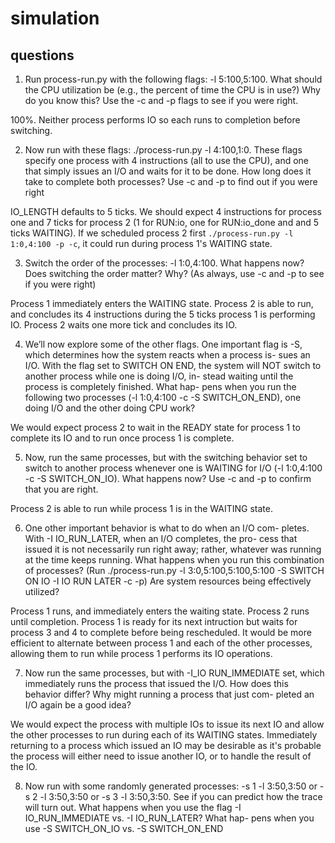 # simulation

## questions

1. Run process-run.py with the following flags: -l 5:100,5:100.
What should the CPU utilization be (e.g., the percent of time the
CPU is in use?) Why do you know this? Use the -c and -p flags to
see if you were right.

100%. Neither process performs IO so each runs to completion before switching.

2. Now run with these flags: ./process-run.py -l 4:100,1:0.
These flags specify one process with 4 instructions (all to use the
CPU), and one that simply issues an I/O and waits for it to be done.
How long does it take to complete both processes? Use -c and -p
to find out if you were right

IO_LENGTH defaults to 5 ticks. We should expect 4 instructions for process one
and 7 ticks for process 2 (1 for RUN:io, one for RUN:io_done and and 5 ticks WAITING).
If we scheduled process 2 first `./process-run.py -l 1:0,4:100 -p -c`, it could run 
during process 1's WAITING state.

3. Switch the order of the processes: -l 1:0,4:100. What happens
now? Does switching the order matter? Why? (As always, use -c
and -p to see if you were right)

Process 1 immediately enters the WAITING state. Process 2 is able to run, and concludes its 4 instructions during the 5 ticks process 1 is performing IO. Process
2 waits one more tick and concludes its IO.

4. We’ll now explore some of the other flags. One important flag is
-S, which determines how the system reacts when a process is-
sues an I/O. With the flag set to SWITCH ON END, the system
will NOT switch to another process while one is doing I/O, in-
stead waiting until the process is completely finished. What hap-
pens when you run the following two processes (-l 1:0,4:100
-c -S SWITCH_ON_END), one doing I/O and the other doing CPU
work?

We would expect process 2 to wait in the READY state for process 1
to complete its IO and to run once process 1 is complete.

5. Now, run the same processes, but with the switching behavior set
to switch to another process whenever one is WAITING for I/O (-l
1:0,4:100 -c -S SWITCH_ON_IO). What happens now? Use -c
and -p to confirm that you are right.

Process 2 is able to run while process 1 is in the WAITING state.

6. One other important behavior is what to do when an I/O com-
pletes. With -I IO_RUN_LATER, when an I/O completes, the pro-
cess that issued it is not necessarily run right away; rather, whatever
was running at the time keeps running. What happens when you
run this combination of processes? (Run ./process-run.py -l
3:0,5:100,5:100,5:100 -S SWITCH ON IO -I IO RUN LATER
-c -p) Are system resources being effectively utilized?

Process 1 runs, and immediately enters the waiting state. Process 2
runs until completion. Process 1 is ready for its next intruction but
waits for process 3 and 4 to complete before being rescheduled. It 
would be more efficient to alternate between process 1 and each of the 
other processes, allowing them to run while process 1 performs its 
IO operations.

7. Now run the same processes, but with -I_IO RUN_IMMEDIATE set,
which immediately runs the process that issued the I/O. How does
this behavior differ? Why might running a process that just com-
pleted an I/O again be a good idea?

We would expect the process with multiple IOs to issue its next IO 
and allow the other processes to run during each of its WAITING 
states. Immediately returning to a process which issued an IO may
be desirable as it's probable the process will either need to issue 
another IO, or to handle the result of the IO.

8. Now run with some randomly generated processes: -s 1 -l 3:50,3:50
or -s 2 -l 3:50,3:50 or -s 3 -l 3:50,3:50. See if you can
predict how the trace will turn out. What happens when you use
the flag -I IO_RUN_IMMEDIATE vs. -I IO_RUN_LATER? What hap-
pens when you use -S SWITCH_ON_IO vs. -S SWITCH_ON_END





